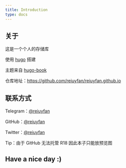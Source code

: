 ```yaml
---
title: Introduction
type: docs
---
```


## 关于  

这是一个个人的存储库  

使用 [hugo](https://gohugo.io/) 搭建  

主题来自 [hugo-book](https://github.com/alex-shpak/hugo-book)  

仓库地址：<https://github.com/reiuyfan/reiuyfan.github.io>  

## 联系方式																					
Telegram：[@reiuyfan](https://t.me/reiuyfan)  

GitHub：[@reiuyfan](https://github.com/reiuyfan)  

Twitter：[@reiuyfan](https://twitter.com/reiuyfan)  

Tip：由于 GitHub 无法托管 R18 因此本子只能放预览图  

## Have a nice day :)